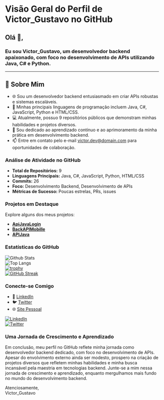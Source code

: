 # Visão Geral do Perfil de Victor_Gustavo no GitHub

## Olá 👋,

### Eu sou Victor_Gustavo, um desenvolvedor backend apaixonado, com foco no desenvolvimento de APIs utilizando Java, C# e Python.
-------

## 🧐 Sobre Mim

- 🌐 Sou um desenvolvedor backend entusiasmado em criar APIs robustas e sistemas escaláveis.  
- 🔧 Minhas principais linguagens de programação incluem Java, C#, JavaScript, Python e HTML/CSS.  
- 💻 Atualmente, possuo 9 repositórios públicos que demonstram minhas habilidades e projetos diversos.  
- 🚀 Sou dedicado ao aprendizado contínuo e ao aprimoramento da minha prática em desenvolvimento backend.  
- 📫 Entre em contato pelo e-mail [victor.dev@domain.com](mailto:victor.dev@domain.com) para oportunidades de colaboração.  

### Análise de Atividade no GitHub

- **Total de Repositórios:** 9  
- **Linguagens Principais:** Java, C#, JavaScript, Python, HTML/CSS  
- **Commits:** 26  
- **Foco:** Desenvolvimento Backend, Desenvolvimento de APIs  
- **Métricas de Sucesso:** Poucas estrelas, PRs, issues  

### Projetos em Destaque

Explore alguns dos meus projetos:  

- [**ApiJavaLogin**](https://github.com/Victor-Dev0/ApiJavaLogin)  
- [**BackAPIMobille**](https://github.com/Victor-Dev0/BackAPIMobille)  
- [**APIJava**](https://github.com/Victor-Dev0/APIJava)  

### Estatísticas do GitHub

![Github Stats](https://github-readme-stats.vercel.app/api?username=Victor-Dev0)  
![Top Langs](https://github-readme-stats.vercel.app/api/top-langs/?username=Victor-Dev0)  
[![trophy](https://github-profile-trophy.vercel.app/?username=Victor-Dev0)](https://github.com/Victor-Dev0)  
[![GitHub Streak](https://streak-stats.demolab.com/?user=Victor-Dev0)](https://git.io/streak-stats)  

### Conecte-se Comigo

- 📱 [LinkedIn](https://www.linkedin.com/in/victor-gustavo/)  
- 🐦 [Twitter](https://twitter.com/VictorDev)  
- 🌐 [Site Pessoal](https://victorgustavo.com)  

[![LinkedIn](https://img.shields.io/badge/LinkedIn-Conectar-blue)](https://www.linkedin.com/in/victor-gustavo/)  
[![Twitter](https://img.shields.io/badge/Twitter-Seguir-green)](https://twitter.com/VictorDev)  

### Uma Jornada de Crescimento e Aprendizado

Em conclusão, meu perfil no GitHub reflete minha jornada como desenvolvedor backend dedicado, com foco no desenvolvimento de APIs. Apesar do envolvimento externo ainda ser modesto, prospero na criação de projetos diversos que refletem minhas habilidades e minha busca incansável pela maestria em tecnologias backend. Junte-se a mim nessa jornada de crescimento e aprendizado, enquanto mergulhamos mais fundo no mundo do desenvolvimento backend.  

Atenciosamente,  
Victor_Gustavo  
